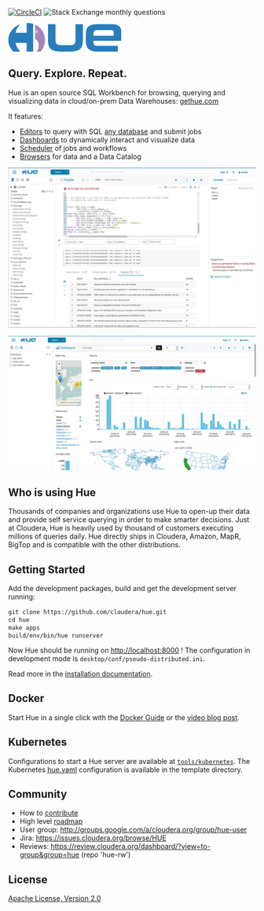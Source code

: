 [![CircleCI](https://circleci.com/gh/cloudera/hue/tree/master.svg?style=svg)](https://circleci.com/gh/cloudera/hue/tree/master)
![Stack Exchange monthly questions](https://img.shields.io/stackexchange/stackoverflow/qm/hue.svg?link=https://stackoverflow.com/questions/tagged/hue)

![alt text](https://raw.githubusercontent.com/cloudera/hue/master/docs/images/hue_logo.png "Hue Logo")


Query. Explore. Repeat.
-----------------------

Hue is an open source SQL Workbench for browsing, querying and visualizing data in cloud/on-prem Data Warehouses: [gethue.com](http://gethue.com)

It features:

   * [Editors](http://gethue.com/sql-editor/) to query with SQL [any database](http://cloudera.github.io/hue/latest/admin-manual/manual.html#connectors) and submit jobs
   * [Dashboards](http://gethue.com/search-dashboards/) to dynamically interact and visualize data
   * [Scheduler](http://gethue.com/scheduling/) of jobs and workflows
   * [Browsers](http://gethue.com/browsers/) for data and a Data Catalog


![alt text](https://raw.githubusercontent.com/cloudera/hue/master/docs/images/sql-editor.png "Hue Editor")

![alt text](https://raw.githubusercontent.com/cloudera/hue/master/docs/images/dashboard.png "Hue Dashboard")


Who is using Hue
----------------
Thousands of companies and organizations use Hue to open-up their data and provide self service querying in order to make smarter decisions. Just at Cloudera, Hue is heavily used by thousand of customers executing millions of queries daily. Hue directly ships in Cloudera, Amazon, MapR, BigTop and is compatible with the other distributions.


Getting Started
---------------
Add the development packages, build and get the development server running:
```
git clone https://github.com/cloudera/hue.git
cd hue
make apps
build/env/bin/hue runserver
```
Now Hue should be running on [http://localhost:8000](http://localhost:8000) ! The configuration in development mode is `desktop/conf/pseudo-distributed.ini`.

Read more in the [installation documentation](http://cloudera.github.io/hue/latest/administrator/installation/).


Docker
------
Start Hue in a single click with the [Docker Guide](https://github.com/cloudera/hue/tree/master/tools/docker) or the
[video blog post](http://gethue.com/getting-started-with-hue-in-2-minutes-with-docker/).


Kubernetes
----------
Configurations to start a Hue server are available at [``tools/kubernetes``](tools/kubernetes/). The Kubernetes [hue.yaml](tools/kubernetes/helm/hue/templates/hue.yaml)
configuration is available in the template directory.


Community
-----------
   * How to [contribute](docs/CONTRIBUTING.md)
   * High level [roadmap](docs/ROADMAP.md)
   * User group: http://groups.google.com/a/cloudera.org/group/hue-user
   * Jira: https://issues.cloudera.org/browse/HUE
   * Reviews: https://review.cloudera.org/dashboard/?view=to-group&group=hue (repo 'hue-rw')


License
-----------
[Apache License, Version 2.0](http://www.apache.org/licenses/LICENSE-2.0)
